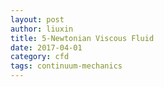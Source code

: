 ```yaml
---
layout: post
author: liuxin
title: 5-Newtonian Viscous Fluid  
date: 2017-04-01
category: cfd
tags: continuum-mechanics
---
```


<script type="text/x-mathjax-config">MathJax.Hub.Config({tex2jax: {inlineMath:[['$','$']]}});</script>
<script type="text/javascript" src="http://cdn.mathjax.org/mathjax/latest/MathJax.js?config=TeX-AMS-MML_HTMLorMML"></script>
